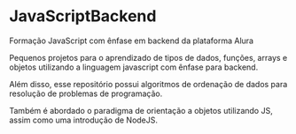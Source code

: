 # JavaScriptBackend

Formação JavaScript com ênfase em backend da plataforma Alura

Pequenos projetos para o aprendizado de tipos de dados, funções, arrays e objetos utilizando a linguagem javascript com ênfase para backend.

Além disso, esse repositório possui algoritmos de ordenação de dados para resolução de problemas de programação.

Também é abordado o paradigma de orientação a objetos utilizando JS, assim como uma introdução de NodeJS.
